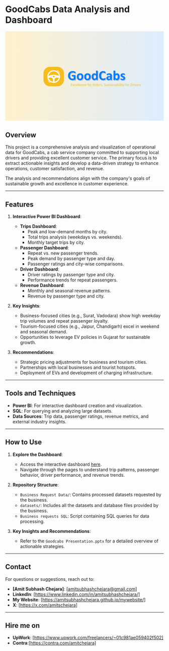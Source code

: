 # GoodCabs Data Analysis and Dashboard

![GoodCabs Dashboard Overview](GoodCabscover.png)

## **Overview**
This project is a comprehensive analysis and visualization of operational data for GoodCabs, a cab service company committed to supporting local drivers and providing excellent customer service. The primary focus is to extract actionable insights and develop a data-driven strategy to enhance operations, customer satisfaction, and revenue.

The analysis and recommendations align with the company's goals of sustainable growth and excellence in customer experience.

---

## **Features**
1. **Interactive Power BI Dashboard**:
   - **Trips Dashboard**:
     - Peak and low-demand months by city.
     - Total trips analysis (weekdays vs. weekends).
     - Monthly target trips by city.
   - **Passenger Dashboard**:
     - Repeat vs. new passenger trends.
     - Peak demand by passenger type and day.
     - Passenger ratings and city-wise comparisons.
   - **Driver Dashboard**:
     - Driver ratings by passenger type and city.
     - Performance trends for repeat passengers.
   - **Revenue Dashboard**:
     - Monthly and seasonal revenue patterns.
     - Revenue by passenger type and city.

2. **Key Insights**:
   - Business-focused cities (e.g., Surat, Vadodara) show high weekday trip volumes and repeat passenger loyalty.
   - Tourism-focused cities (e.g., Jaipur, Chandigarh) excel in weekend and seasonal demand.
   - Opportunities to leverage EV policies in Gujarat for sustainable growth.

3. **Recommendations**:
   - Strategic pricing adjustments for business and tourism cities.
   - Partnerships with local businesses and tourist hotspots.
   - Deployment of EVs and development of charging infrastructure.

---

## **Tools and Techniques**
- **Power BI**: For interactive dashboard creation and visualization.
- **SQL**: For querying and analyzing large datasets.
- **Data Sources**: Trip data, passenger ratings, revenue metrics, and external industry insights.

---

## **How to Use**
1. **Explore the Dashboard**:
   - Access the interactive dashboard [here](https://app.powerbi.com/view?r=eyJrIjoiZWY4ZGQyZjgtODRkZC00MTEwLTg4ZTktZGM0NWFhNmZhYzcwIiwidCI6ImJmNjgxNTE0LWY3MTktNDUxNS04ZDYyLWY1NjEzN2U3ZWExNyJ9&pageName=2cea203174472c38d9f3).
   - Navigate through the pages to understand trip patterns, passenger behavior, driver performance, and revenue trends.

2. **Repository Structure**:
   - `Business Request Data/`: Contains processed datasets requested by the business.
   - `datasets/`: Includes all the datasets and database files provided by the business.
   - `Business requests SQL`: Script containing SQL queries for data processing.

3. **Key Insights and Recommendations**:
   - Refer to the `Goodcabs Presentation.pptx` for a detailed overview of actionable strategies.

---

## **Contact**
For questions or suggestions, reach out to:
- **[Amit Subhash Chejara]**: [amitsubhashchejara@gmail.com]
- **LinkedIn**: [https://www.linkedin.com/in/amitsubhashchejara/]
- **My Website**: [https://amitsubhashchejara.github.io/mywebsite/]
- **X**: [https://x.com/amitschejara]

---

## **Hire me on**
- **UpWork**: [https://www.upwork.com/freelancers/~01c981ae059402f502]
- **Contra**:[https://contra.com/amitchejara]

